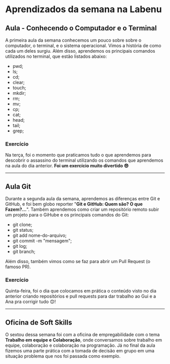# Aprendizados da semana na Labenu

## Aula - Conhecendo o Computador e o Terminal

A primeira aula da semana conhecemos um pouco sobre sobre o computador, o terminal, e o sistema operacional. Vimos a história de como cada um deles surgiu. Além disso, aprendemos os principais comandos utilizados no terminal, que estão listados abaixo:

- pwd;
- ls;
- cd;
- clear;
- touch;
- mkdir;
- rm;
- mv;
- cp;
- cat;
- head;
- tail;
- grep;

### Exercício

Na terça, foi o momento que praticamos tudo o que aprendemos para descobrir o assassino do terminal utilizando os comandos que aprendemos na aula do dia anterior. **Foi um exercício muito divertido 😎**

---

## Aula Git

Durante a segunda aula da semana, aprendemos as diferenças entre Git e GitHub, e foi bem globo reporter "**Git e GitHub: Quem são? O que Fazem?...**". Também aprendemos como criar um repositório remoto subir um projeto para o GiHube e os principais comandos do Git:

- git clone;
- git status;
- git add nome-do-arquivo;
- git commit -m "mensagem";
- git log;
- git branch;

Além disso, também vimos como se faz para abrir um Pull Request (o famoso  PR).

### Exercício

Quinta-feira, foi o dia que colocamos em prática o conteúdo visto no dia anterior criando repositórios e pull requests para dar trabalho ao Gui e a Ana pra corrigir tudo 😊!

---

## Oficina de Soft Skills 

O sextou dessa semana foi com a oficina de empregabilidade com o tema **Trabalho em equipe e Colaboração**, onde conversamos sobre trabalho em equipe, colaboração e colaboração na programação. Já no final da aula fizemos uma parte prática com a tomada de decisão em grupo em uma situação problema que nos foi passada como exemplo.